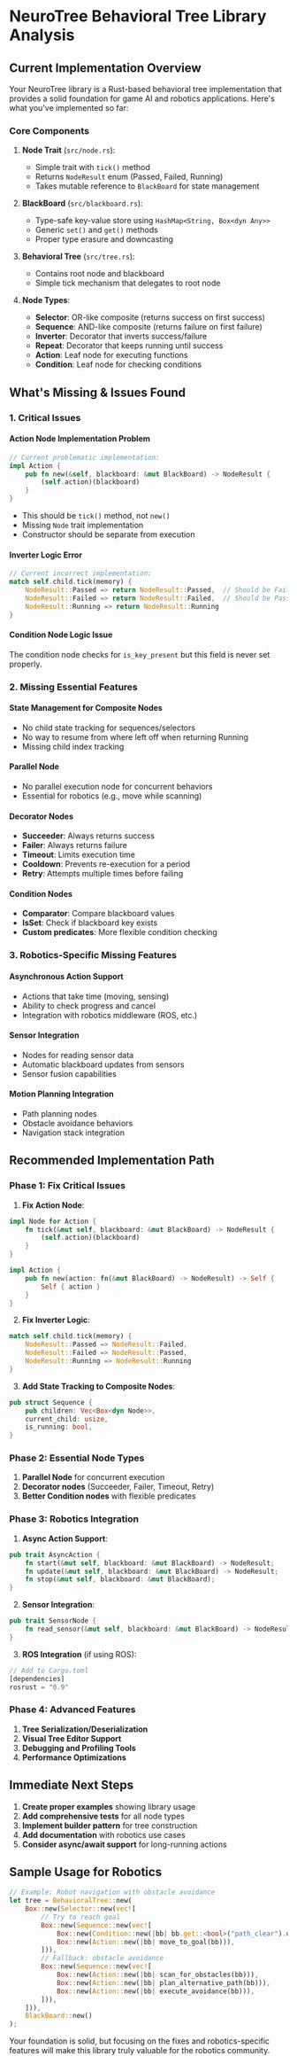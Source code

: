 # NeuroTree Behavioral Tree Library Analysis

## Current Implementation Overview

Your NeuroTree library is a Rust-based behavioral tree implementation that provides a solid foundation for game AI and robotics applications. Here's what you've implemented so far:

### Core Components

1. **Node Trait** (`src/node.rs`):
   - Simple trait with `tick()` method
   - Returns `NodeResult` enum (Passed, Failed, Running)
   - Takes mutable reference to `BlackBoard` for state management

2. **BlackBoard** (`src/blackboard.rs`):
   - Type-safe key-value store using `HashMap<String, Box<dyn Any>>`
   - Generic `set()` and `get()` methods
   - Proper type erasure and downcasting

3. **Behavioral Tree** (`src/tree.rs`):
   - Contains root node and blackboard
   - Simple tick mechanism that delegates to root node

4. **Node Types**:
   - **Selector**: OR-like composite (returns success on first success)
   - **Sequence**: AND-like composite (returns failure on first failure)
   - **Inverter**: Decorator that inverts success/failure
   - **Repeat**: Decorator that keeps running until success
   - **Action**: Leaf node for executing functions
   - **Condition**: Leaf node for checking conditions

## What's Missing & Issues Found

### 1. **Critical Issues**

#### Action Node Implementation Problem
```rust
// Current problematic implementation:
impl Action {
    pub fn new(&self, blackboard: &mut BlackBoard) -> NodeResult {
        (self.action)(blackboard)
    }
}
```
- This should be `tick()` method, not `new()`
- Missing `Node` trait implementation
- Constructor should be separate from execution

#### Inverter Logic Error
```rust
// Current incorrect implementation:
match self.child.tick(memory) {
    NodeResult::Passed => return NodeResult::Passed,  // Should be Failed
    NodeResult::Failed => return NodeResult::Failed,  // Should be Passed
    NodeResult::Running => return NodeResult::Running
}
```

#### Condition Node Logic Issue
The condition node checks for `is_key_present` but this field is never set properly.

### 2. **Missing Essential Features**

#### State Management for Composite Nodes
- No child state tracking for sequences/selectors
- No way to resume from where left off when returning Running
- Missing child index tracking

#### Parallel Node
- No parallel execution node for concurrent behaviors
- Essential for robotics (e.g., move while scanning)

#### Decorator Nodes
- **Succeeder**: Always returns success
- **Failer**: Always returns failure
- **Timeout**: Limits execution time
- **Cooldown**: Prevents re-execution for a period
- **Retry**: Attempts multiple times before failing

#### Condition Nodes
- **Comparator**: Compare blackboard values
- **IsSet**: Check if blackboard key exists
- **Custom predicates**: More flexible condition checking

### 3. **Robotics-Specific Missing Features**

#### Asynchronous Action Support
- Actions that take time (moving, sensing)
- Ability to check progress and cancel
- Integration with robotics middleware (ROS, etc.)

#### Sensor Integration
- Nodes for reading sensor data
- Automatic blackboard updates from sensors
- Sensor fusion capabilities

#### Motion Planning Integration
- Path planning nodes
- Obstacle avoidance behaviors
- Navigation stack integration

## Recommended Implementation Path

### Phase 1: Fix Critical Issues

1. **Fix Action Node**:
```rust
impl Node for Action {
    fn tick(&mut self, blackboard: &mut BlackBoard) -> NodeResult {
        (self.action)(blackboard)
    }
}

impl Action {
    pub fn new(action: fn(&mut BlackBoard) -> NodeResult) -> Self {
        Self { action }
    }
}
```

2. **Fix Inverter Logic**:
```rust
match self.child.tick(memory) {
    NodeResult::Passed => NodeResult::Failed,
    NodeResult::Failed => NodeResult::Passed,
    NodeResult::Running => NodeResult::Running
}
```

3. **Add State Tracking to Composite Nodes**:
```rust
pub struct Sequence {
    pub children: Vec<Box<dyn Node>>,
    current_child: usize,
    is_running: bool,
}
```

### Phase 2: Essential Node Types

1. **Parallel Node** for concurrent execution
2. **Decorator nodes** (Succeeder, Failer, Timeout, Retry)
3. **Better Condition nodes** with flexible predicates

### Phase 3: Robotics Integration

1. **Async Action Support**:
```rust
pub trait AsyncAction {
    fn start(&mut self, blackboard: &mut BlackBoard) -> NodeResult;
    fn update(&mut self, blackboard: &mut BlackBoard) -> NodeResult;
    fn stop(&mut self, blackboard: &mut BlackBoard);
}
```

2. **Sensor Integration**:
```rust
pub trait SensorNode {
    fn read_sensor(&mut self, blackboard: &mut BlackBoard) -> NodeResult;
}
```

3. **ROS Integration** (if using ROS):
```rust
// Add to Cargo.toml
[dependencies]
rosrust = "0.9"
```

### Phase 4: Advanced Features

1. **Tree Serialization/Deserialization**
2. **Visual Tree Editor Support**
3. **Debugging and Profiling Tools**
4. **Performance Optimizations**

## Immediate Next Steps

1. **Create proper examples** showing library usage
2. **Add comprehensive tests** for all node types
3. **Implement builder pattern** for tree construction
4. **Add documentation** with robotics use cases
5. **Consider async/await support** for long-running actions

## Sample Usage for Robotics

```rust
// Example: Robot navigation with obstacle avoidance
let tree = BehavioralTree::new(
    Box::new(Selector::new(vec![
        // Try to reach goal
        Box::new(Sequence::new(vec![
            Box::new(Condition::new(|bb| bb.get::<bool>("path_clear").unwrap_or(false))),
            Box::new(Action::new(|bb| move_to_goal(bb))),
        ])),
        // Fallback: obstacle avoidance
        Box::new(Sequence::new(vec![
            Box::new(Action::new(|bb| scan_for_obstacles(bb))),
            Box::new(Action::new(|bb| plan_alternative_path(bb))),
            Box::new(Action::new(|bb| execute_avoidance(bb))),
        ])),
    ])),
    BlackBoard::new()
);
```

Your foundation is solid, but focusing on the fixes and robotics-specific features will make this library truly valuable for the robotics community.